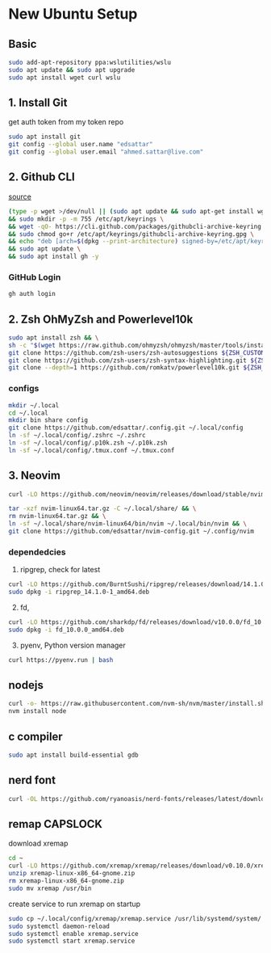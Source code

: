 # New Ubuntu Setup
## Basic

```sh
sudo add-apt-repository ppa:wslutilities/wslu
sudo apt update && sudo apt upgrade
sudo apt install wget curl wslu
```


## 1. Install Git
get auth token from my token repo

```sh
sudo apt install git
git config --global user.name "edsattar"
git config --global user.email "ahmed.sattar@live.com"
```

## 2. Github CLI
[source](https://github.com/cli/cli/blob/trunk/docs/install_linux.md#debian-ubuntu-linux-raspberry-pi-os-apt)
```sh
(type -p wget >/dev/null || (sudo apt update && sudo apt-get install wget -y)) \
&& sudo mkdir -p -m 755 /etc/apt/keyrings \
&& wget -qO- https://cli.github.com/packages/githubcli-archive-keyring.gpg | sudo tee /etc/apt/keyrings/githubcli-archive-keyring.gpg > /dev/null \
&& sudo chmod go+r /etc/apt/keyrings/githubcli-archive-keyring.gpg \
&& echo "deb [arch=$(dpkg --print-architecture) signed-by=/etc/apt/keyrings/githubcli-archive-keyring.gpg] https://cli.github.com/packages stable main" | sudo tee /etc/apt/sources.list.d/github-cli.list > /dev/null \
&& sudo apt update \
&& sudo apt install gh -y
```

### GitHub Login
```sh
gh auth login
```

## 2. Zsh OhMyZsh and Powerlevel10k

```sh
sudo apt install zsh && \
sh -c "$(wget https://raw.github.com/ohmyzsh/ohmyzsh/master/tools/install.sh -O -)" && \
git clone https://github.com/zsh-users/zsh-autosuggestions ${ZSH_CUSTOM:-~/.oh-my-zsh/custom}/plugins/zsh-autosuggestions && \
git clone https://github.com/zsh-users/zsh-syntax-highlighting.git ${ZSH_CUSTOM:-~/.oh-my-zsh/custom}/plugins/zsh-syntax-highlighting && \
git clone --depth=1 https://github.com/romkatv/powerlevel10k.git ${ZSH_CUSTOM:-$HOME/.oh-my-zsh/custom}/themes/powerlevel10k
```
### configs

```sh
mkdir ~/.local 
cd ~/.local 
mkdir bin share config
git clone https://github.com/edsattar/.config.git ~/.local/config
ln -sf ~/.local/config/.zshrc ~/.zshrc
ln -sf ~/.local/config/.p10k.zsh ~/.p10k.zsh
ln -sf ~/.local/config/.tmux.conf ~/.tmux.conf
```
## 3. Neovim

```sh
curl -LO https://github.com/neovim/neovim/releases/download/stable/nvim-linux64.tar.gz
```
```sh
tar -xzf nvim-linux64.tar.gz -C ~/.local/share/ && \
rm nvim-linux64.tar.gz && \
ln -sf ~/.local/share/nvim-linux64/bin/nvim ~/.local/bin/nvim && \
git clone https://github.com/edsattar/nvim-config.git ~/.config/nvim
```
### dependedcies
1. ripgrep, check for latest
```sh
curl -LO https://github.com/BurntSushi/ripgrep/releases/download/14.1.0/ripgrep_14.1.0-1_amd64.deb
sudo dpkg -i ripgrep_14.1.0-1_amd64.deb
```
2. fd,
```sh
curl -LO https://github.com/sharkdp/fd/releases/download/v10.0.0/fd_10.0.0_amd64.deb
sudo dpkg -i fd_10.0.0_amd64.deb
```
3. pyenv, Python version manager
```sh
curl https://pyenv.run | bash
```

## nodejs

```sh
curl -o- https://raw.githubusercontent.com/nvm-sh/nvm/master/install.sh | bash
nvm install node
```

## c compiler

```sh
sudo apt install build-essential gdb
```
## nerd font

```sh
curl -OL https://github.com/ryanoasis/nerd-fonts/releases/latest/download/JetBrainsMono.tar.xz
```

## remap CAPSLOCK

download xremap

```sh
cd ~
curl -LO https://github.com/xremap/xremap/releases/download/v0.10.0/xremap-linux-x86_64-gnome.zip
unzip xremap-linux-x86_64-gnome.zip
rm xremap-linux-x86_64-gnome.zip
sudo mv xremap /usr/bin
```

create service to run xremap on startup

```sh
sudo cp ~/.local/config/xremap/xremap.service /usr/lib/systemd/system/
sudo systemctl daemon-reload
sudo systemctl enable xremap.service
sudo systemctl start xremap.service
```
